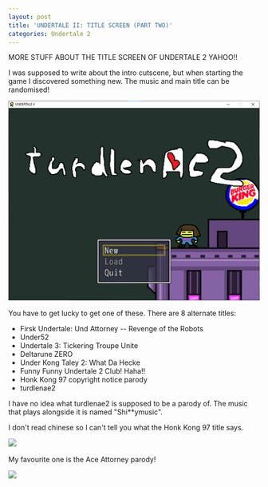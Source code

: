 ```yaml
---
layout: post
title: 'UNDERTALE II: TITLE SCREEN (PART TWO)'
categories: Undertale 2
---
```

MORE STUFF ABOUT THE TITLE SCREEN OF UNDERTALE 2 YAHOO!!

I was supposed to write about the intro cutscene, but when starting the game I discovered something new. The music and main title can be randomised!

![](../images/turdlenac2.png)

You have to get lucky to get one of these. There are 8 alternate titles:

 - Firsk Undertale: Und Attorney -- Revenge of the Robots
 - Under52
 - Undertale 3: Tickering Troupe Unite
 - Deltarune ZERO
 - Under Kong Taley 2: What Da Hecke
 - Funny Funny Undertale 2 Club! Haha!!
 - Honk Kong 97 copyright notice parody
 - turdlenae2

I have no idea what turdlenae2 is supposed to be a parody of. The music that plays alongside it is named "Shi**ymusic". 

I don't read chinese so I can't tell you what the Honk Kong 97 title says.

![](undertale2hongkong.png)

My favourite one is the Ace Attorney parody!

![](undertale2aceatt.png)

<!--stackedit_data:
eyJoaXN0b3J5IjpbMTE5OTY4MDUyNCwxNzAxMTM3MDE0XX0=
-->